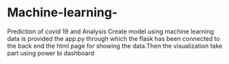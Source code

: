 # Machine-learning-
Prediction of covid 19 and Analysis
Create model using machine learning data is provided the app.py through which the flask has been connected to the back end 
the html page for showing the data.Then the visualization take part using power bi dashboard 
